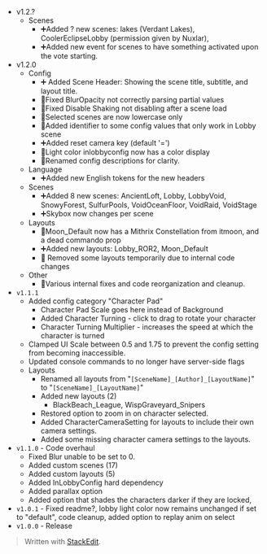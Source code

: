 ﻿
* v1.2.?
	* Scenes
		* ➕Added ? new scenes: lakes (Verdant Lakes), CoolerEclipseLobby (permission given by Nuxlar),
		* ➕Added new event for scenes to have something activated upon the vote starting.
* v1.2.0
	* Config
		* ➕ Added Scene Header: Showing the scene title, subtitle, and layout title.
		* 🔧Fixed BlurOpacity not correctly parsing partial values
		* 🔧Fixed Disable Shaking not disabling after a scene load
		* 🔧Selected scenes are now lowercase only
		* 🔧Added identifier to some config values that only work in Lobby scene
		* ➕Added reset camera key (default '=')
		* 🔧Light color inlobbyconfig now has a color display
		* 🔧Renamed config descriptions for clarity.
	* Language
		* ➕Added new English tokens for the new headers
	* Scenes
		* ➕Added 8 new scenes: AncientLoft, Lobby, LobbyVoid, SnowyForest, SulfurPools, VoidOceanFloor, VoidRaid, VoidStage
		* ➕Skybox now changes per scene
	* Layouts
		* 🔧Moon_Default now has a Mithrix Constellation from itmoon, and a dead commando prop
		* ➕Added new layouts: Lobby_ROR2, Moon_Default
		*  🔧 Removed some layouts temporarily due to internal code changes
	* Other
		* 🔧Various internal fixes and code reorganization and cleanup.
* `v1.1.1`
	* Added config category "Character Pad"
		* Character Pad Scale goes here instead of Background
		* Added Character Turning - click to drag to rotate your character
		* Character Turning Multiplier - increases the speed at which the character is turned
	* Clamped UI Scale between 0.5 and 1.75 to prevent the config setting from becoming inaccessible.
	* Updated console commands to no longer have server-side flags
	* Layouts
		* Renamed all layouts from "`[SceneName]_[Author]_[LayoutName]`" to "`[SceneName]_[LayoutName]`"
		* Added new layouts (2)
			* BlackBeach_League, WispGraveyard_Snipers
		* Restored option to zoom in on character selected.
		* Added CharacterCameraSetting for layouts to include their own camera settings.
		* Added some missing character camera settings to the layouts.
* `v1.1.0` - Code overhaul
	* Fixed Blur unable to be set to 0.
	* Added custom scenes (17)
	* Added custom layouts (5)
	* Added InLobbyConfig hard dependency
	* Added parallax option
	* Added option that shades the characters darker if they are locked,
* `v1.0.1` - Fixed readme?, lobby light color now remains unchanged if set to "default", code cleanup, added option to replay anim on select
* `v1.0.0` - Release


> Written with [StackEdit](https://stackedit.io/).
